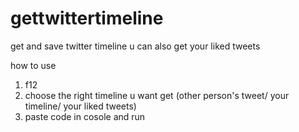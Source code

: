 # gettwittertimeline

get and save twitter timeline 
u can also get your liked tweets

how to use
1. f12
2. choose the right timeline u want get (other person's tweet/ your timeline/ your liked tweets)
3. paste code in cosole and run
